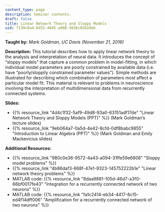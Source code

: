```yaml
---
content_type: page
description: Seminar contents.
draft: false
title: Linear Network Theory and Sloppy Models
uid: 7139c8a4-6d32-46d5-a908-565bc0202de6
---
```

**Taught by:** *Mark Goldman, UC Davis (November 21, 2016)*

**Description:** This tutorial describes how to apply linear network theory to the analysis and interpretation of neural data. It introduces the concept of “sloppy models” that capture a common problem in model-fitting, in which individual model parameters are poorly constrained by available data (i.e. have “poorly/sloppily constrained parameter values”). Simple methods are illustrated for describing which combination of parameters most affect a particular model fit. This material is relevant to problems in neuroscience involving the interpretation of multidimensional data from recurrently connected systems.

**Slides:**

- {{% resource_link "4d4c1f32-5af9-49d8-93a0-63151adf17de" "Linear Network Theory and Sloppy Models (PPT)" %}} (Mark Goldman’s lecture slides)
- {{% resource_link "9eb064a7-0a5d-4e42-8cfd-0df8babc9855" "Introduction to Linear Algebra (PPT)" %}} (Mark Goldman and Emily Mackevicius slides)

**Additional Resources:**

- {{% resource_link "980c0e36-9572-4a43-a094-31ffe59e6808" "Sloppy model problems" %}}
- {{% resource_link "4b86daf3-668f-47e1-9323-145752222b1e" "Linear network theory problems" %}}
- MATLAB code: {{% resource_link "8daa9881-105d-46d7-a3f0-66bf0017fe43" "Integration for a recurrently connected network of two neurons" %}}
- MATLAB code: {{% resource_link "fa1c2414-eb34-4417-8c15-ed4f14dff006" "Amplification for a recurrently connected network of two neurons" %}}